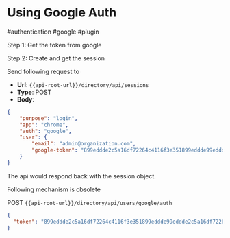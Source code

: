 # Using Google Auth

#authentication #google #plugin


Step 1: Get the token from google

Step 2: Create and get the session

Send following request to
* **Url**: `{{api-root-url}}/directory/api/sessions`
* **Type**: POST
* **Body**:

```JSON
{
    "purpose": "login",
    "app": "chrome",
    "auth": "google",
    "user": {
        "email": "admin@organization.com",
        "google-token": "899eddde2c5a16df72264c4116f3e351899eddde99eddde2c5a16df72264c4116f3e351899eddde"
    }
}
```

The api would respond back with the session object.

Following mechanism is obsolete

POST `{{api-root-url}}/directory/api/users/google/auth`

```json
{
  "token": "899eddde2c5a16df72264c4116f3e351899eddde99eddde2c5a16df72264c4116f3e351899eddde",
}
```
